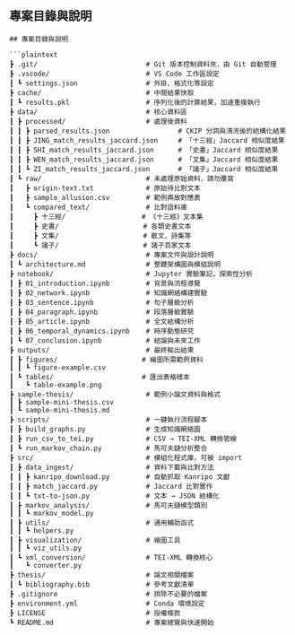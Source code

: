 ## 專案目錄與說明

```
## 專案目錄與說明

```plaintext
┣ .git/                           # Git 版本控制資料夾，由 Git 自動管理
┣ .vscode/                        # VS Code 工作區設定
┃ ┗ settings.json                 # 外掛、格式化等設定
┣ cache/                          # 中間結果快取
┃ ┗ results.pkl                   # 序列化後的計算結果，加速重複執行
┣ data/                           # 核心資料區
┃ ┣ processed/                    # 處理後資料
┃ ┃ ┣ parsed_results.json                 # CKIP 分詞與清洗後的結構化結果
┃ ┃ ┣ JING_match_results_jaccard.json     # 「十三經」Jaccard 相似度結果
┃ ┃ ┣ SHI_match_results_jaccard.json      # 「史書」Jaccard 相似度結果
┃ ┃ ┣ WEN_match_results_jaccard.json      # 「文集」Jaccard 相似度結果
┃ ┃ ┗ ZI_match_results_jaccard.json       # 「諸子」Jaccard 相似度結果
┃ ┗ raw/                          # 未處理原始資料，請勿覆寫
┃   ┣ origin-text.txt             # 原始待比對文本
┃   ┣ sample_allusion.csv         # 範例典故對應表
┃   ┗ compared_text/              # 比對語料庫
┃     ┣ 十三經/                   # 《十三經》文本集
┃     ┣ 史書/                     # 各類史書文本
┃     ┣ 文集/                     # 散文、詩集等
┃     ┗ 諸子/                     # 諸子百家文本
┣ docs/                           # 專案文件與設計說明
┃ ┗ architecture.md               # 整體架構圖與模組說明
┣ notebook/                       # Jupyter 實驗筆記，探索性分析
┃ ┣ 01_introduction.ipynb         # 背景與流程導覽
┃ ┣ 02_network.ipynb              # 知識網絡構建實驗
┃ ┣ 03_sentence.ipynb             # 句子層級分析
┃ ┣ 04_paragraph.ipynb            # 段落層級實驗
┃ ┣ 05_article.ipynb              # 全文結構分析
┃ ┣ 06_temporal_dynamics.ipynb    # 時序動態研究
┃ ┗ 07_conclusion.ipynb           # 結論與未來工作
┣ outputs/                        # 最終輸出結果
┃ ┣ figures/                     # 繪圖所需範例資料
┃ ┃ ┗ figure-example.csv
┃ ┗ tables/                      # 匯出表格樣本
┃   ┗ table-example.png
┣ sample-thesis/                  # 範例小論文資料與格式
┃ ┣ sample-mini-thesis.csv
┃ ┗ sample-mini-thesis.md
┣ scripts/                        # 一鍵執行流程腳本
┃ ┣ build_graphs.py               # 生成知識網絡圖
┃ ┣ run_csv_to_tei.py             # CSV → TEI-XML 轉換管線
┃ ┗ run_markov_chain.py           # 馬可夫鏈分析整合
┣ src/                            # 模組化程式庫，可被 import
┃ ┣ data_ingest/                  # 資料下載與比對方法
┃ ┃ ┣ kanripo_download.py         # 自動抓取 Kanripo 文獻
┃ ┃ ┣ match_jaccard.py            # Jaccard 比對實作
┃ ┃ ┗ txt-to-json.py              # 文本 → JSON 結構化
┃ ┣ markov_analysis/              # 馬可夫鏈模型類別
┃ ┃ ┗ markov_model.py
┃ ┣ utils/                        # 通用輔助函式
┃ ┃ ┗ helpers.py
┃ ┣ visualization/                # 繪圖工具
┃ ┃ ┗ viz_utils.py
┃ ┗ xml_conversion/               # TEI-XML 轉換核心
┃   ┗ converter.py
┣ thesis/                         # 論文相關檔案
┃ ┗ bibliography.bib              # 參考文獻清單
┣ .gitignore                      # 排除不必要的檔案
┣ environment.yml                 # Conda 環境設定
┣ LICENSE                         # 授權條款
┗ README.md                       # 專案總覽與快速開始
```
```

